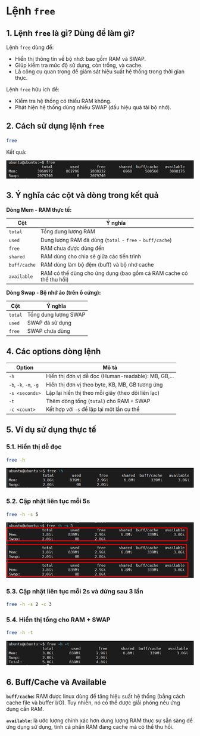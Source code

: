 # Lệnh `free`

## 1. Lệnh `free` là gì? Dùng để làm gì?

Lệnh `free` dùng để:

- Hiển thị thông tin về bộ nhớ: bao gồm RAM và SWAP.
- Giúp kiểm tra mức độ sử dụng, còn trống, và cache.
- Là công cụ quan trọng để giám sát hiệu suất hệ thống trong thời gian thực.

Lệnh `free` hữu ích để:

- Kiểm tra hệ thống có thiếu RAM không.
- Phát hiện hệ thống dùng nhiều SWAP (dấu hiệu quá tải bộ nhớ).

## 2. Cách sử dụng lệnh `free`

```bash
free
```

Kết quả:

![free command](./images/free.png)

## 3. Ý nghĩa các cột và dòng trong kết quả

**Dòng Mem - RAM thực tế:**

| Cột | Ý nghĩa |
|-----|---------|
| `total` | Tổng dung lượng RAM |
| `used` | Dung lượng RAM đã dùng (`total` - `free` - `buff/cache`) |
| `free` | RAM chưa được dùng đến |
| `shared` | RAM dùng cho chia sẻ giữa các tiến trình |
| `buff/cache` | RAM dùng làm bộ đệm (buff) và bộ nhớ cache |
| `available` | RAM có thể dùng cho ứng dụng (bao gồm cả RAM cache có thể thu hồi) |

**Dòng Swap - Bộ nhớ ảo (trên ổ cứng):**

| Cột | Ý nghĩa |
|-----|---------|
| `total` | Tổng dung lượng SWAP |
| `used` | SWAP đã sử dụng |
| `free` | SWAP chưa dùng |

## 4. Các options dòng lệnh

| Option | Mô tả |
|---------|-------|
| `-h` | Hiển thị đơn vị dễ đọc (Human-readable): MB, GB,... |
| `-b`, `-k`, `-m`, `-g` | Hiển thị đơn vị theo byte, KB, MB, GB tương ứng |
| `-s <seconds>` | Lặp lại hiển thị theo mỗi giây (theo dõi liên lạc) |
| `-t` | Thêm dòng tổng (`total`) cho RAM + SWAP |
| `-c <count>` | Kết hợp với `-s` để lặp lại một lần cụ thể |

## 5. Ví dụ sử dụng thực tế

### 5.1. Hiển thị dễ đọc

```bash
free -h
```

![free -h](./images/free-h.png)

### 5.2. Cập nhật liên tục mỗi 5s

```bash
free -h -s 5
```

![free -h -s 5](./images/free-h-s-5.png)

### 5.3. Cập nhật liên tục mỗi 2s và dừng sau 3 lần

```bash
free -h -s 2 -c 3
```

### 5.4. Hiển thị tổng cho RAM + SWAP

```bash
free -h -t
```

![free -h -t](./images/free-total.png)

## 6. Buff/Cache và Available

**`buff/cache`:** RAM được linux dùng để tăng hiệu suất hệ thống (bằng cách cache file và buffer I/O). Tuy nhiên, nó có thể được giải phóng nếu ứng dụng cần RAM.

**`available`:** là ước lượng chính xác hơn dung lượng RAM thực sự sẵn sàng để ứng dụng sử dụng, tính cả phần RAM đang cache mà có thể thu hồi.
